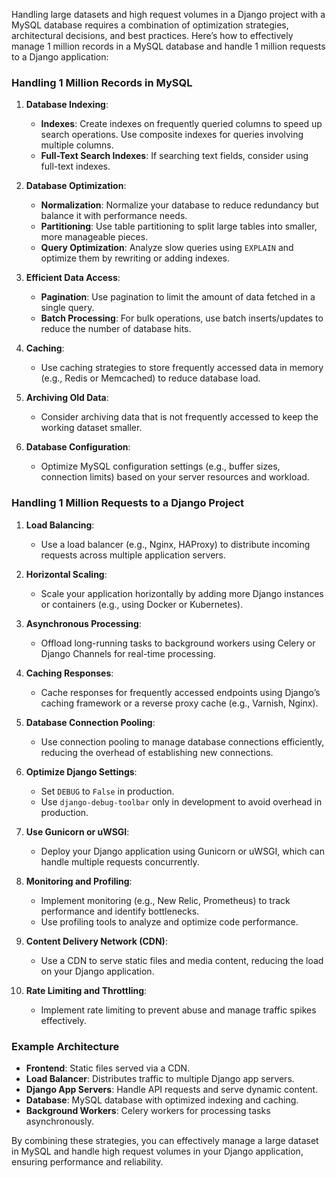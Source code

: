 Handling large datasets and high request volumes in a Django project with a MySQL database requires a combination of optimization strategies, architectural decisions, and best practices. Here’s how to effectively manage 1 million records in a MySQL database and handle 1 million requests to a Django application:

### Handling 1 Million Records in MySQL

1. **Database Indexing**:
   - **Indexes**: Create indexes on frequently queried columns to speed up search operations. Use composite indexes for queries involving multiple columns.
   - **Full-Text Search Indexes**: If searching text fields, consider using full-text indexes.

2. **Database Optimization**:
   - **Normalization**: Normalize your database to reduce redundancy but balance it with performance needs.
   - **Partitioning**: Use table partitioning to split large tables into smaller, more manageable pieces.
   - **Query Optimization**: Analyze slow queries using `EXPLAIN` and optimize them by rewriting or adding indexes.

3. **Efficient Data Access**:
   - **Pagination**: Use pagination to limit the amount of data fetched in a single query.
   - **Batch Processing**: For bulk operations, use batch inserts/updates to reduce the number of database hits.

4. **Caching**:
   - Use caching strategies to store frequently accessed data in memory (e.g., Redis or Memcached) to reduce database load.

5. **Archiving Old Data**:
   - Consider archiving data that is not frequently accessed to keep the working dataset smaller.

6. **Database Configuration**:
   - Optimize MySQL configuration settings (e.g., buffer sizes, connection limits) based on your server resources and workload.

### Handling 1 Million Requests to a Django Project

1. **Load Balancing**:
   - Use a load balancer (e.g., Nginx, HAProxy) to distribute incoming requests across multiple application servers.

2. **Horizontal Scaling**:
   - Scale your application horizontally by adding more Django instances or containers (e.g., using Docker or Kubernetes).

3. **Asynchronous Processing**:
   - Offload long-running tasks to background workers using Celery or Django Channels for real-time processing.

4. **Caching Responses**:
   - Cache responses for frequently accessed endpoints using Django’s caching framework or a reverse proxy cache (e.g., Varnish, Nginx).

5. **Database Connection Pooling**:
   - Use connection pooling to manage database connections efficiently, reducing the overhead of establishing new connections.

6. **Optimize Django Settings**:
   - Set `DEBUG` to `False` in production.
   - Use `django-debug-toolbar` only in development to avoid overhead in production.

7. **Use Gunicorn or uWSGI**:
   - Deploy your Django application using Gunicorn or uWSGI, which can handle multiple requests concurrently.

8. **Monitoring and Profiling**:
   - Implement monitoring (e.g., New Relic, Prometheus) to track performance and identify bottlenecks.
   - Use profiling tools to analyze and optimize code performance.

9. **Content Delivery Network (CDN)**:
   - Use a CDN to serve static files and media content, reducing the load on your Django application.

10. **Rate Limiting and Throttling**:
    - Implement rate limiting to prevent abuse and manage traffic spikes effectively.

### Example Architecture

- **Frontend**: Static files served via a CDN.
- **Load Balancer**: Distributes traffic to multiple Django app servers.
- **Django App Servers**: Handle API requests and serve dynamic content.
- **Database**: MySQL database with optimized indexing and caching.
- **Background Workers**: Celery workers for processing tasks asynchronously.

By combining these strategies, you can effectively manage a large dataset in MySQL and handle high request volumes in your Django application, ensuring performance and reliability.